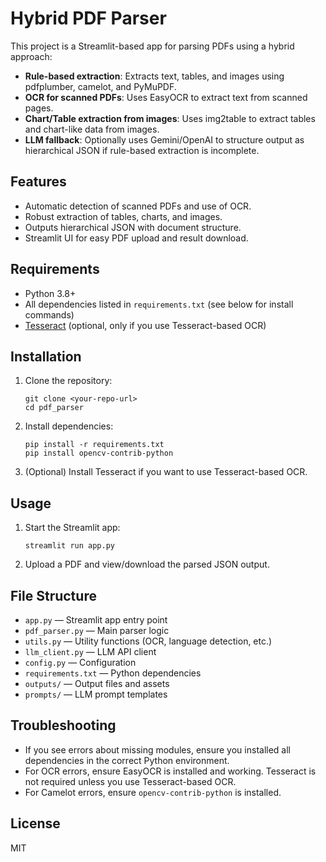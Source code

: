 # Hybrid PDF Parser

This project is a Streamlit-based app for parsing PDFs using a hybrid approach:
- **Rule-based extraction**: Extracts text, tables, and images using pdfplumber, camelot, and PyMuPDF.
- **OCR for scanned PDFs**: Uses EasyOCR to extract text from scanned pages.
- **Chart/Table extraction from images**: Uses img2table to extract tables and chart-like data from images.
- **LLM fallback**: Optionally uses Gemini/OpenAI to structure output as hierarchical JSON if rule-based extraction is incomplete.

## Features
- Automatic detection of scanned PDFs and use of OCR.
- Robust extraction of tables, charts, and images.
- Outputs hierarchical JSON with document structure.
- Streamlit UI for easy PDF upload and result download.

## Requirements
- Python 3.8+
- All dependencies listed in `requirements.txt` (see below for install commands)
- [Tesseract](https://github.com/tesseract-ocr/tesseract/wiki) (optional, only if you use Tesseract-based OCR)

## Installation
1. Clone the repository:
   ```
   git clone <your-repo-url>
   cd pdf_parser
   ```
2. Install dependencies:
   ```
   pip install -r requirements.txt
   pip install opencv-contrib-python
   ```
3. (Optional) Install Tesseract if you want to use Tesseract-based OCR.

## Usage
1. Start the Streamlit app:
   ```
   streamlit run app.py
   ```
2. Upload a PDF and view/download the parsed JSON output.

## File Structure
- `app.py` — Streamlit app entry point
- `pdf_parser.py` — Main parser logic
- `utils.py` — Utility functions (OCR, language detection, etc.)
- `llm_client.py` — LLM API client
- `config.py` — Configuration
- `requirements.txt` — Python dependencies
- `outputs/` — Output files and assets
- `prompts/` — LLM prompt templates

## Troubleshooting
- If you see errors about missing modules, ensure you installed all dependencies in the correct Python environment.
- For OCR errors, ensure EasyOCR is installed and working. Tesseract is not required unless you use Tesseract-based OCR.
- For Camelot errors, ensure `opencv-contrib-python` is installed.

## License
MIT
